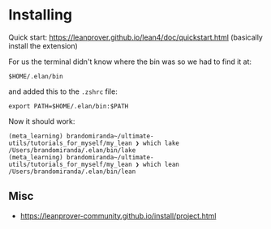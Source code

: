 # Installing

Quick start: https://leanprover.github.io/lean4/doc/quickstart.html (basically install the extension)

For us the terminal didn't know where the bin was so we had to find it at:
```
$HOME/.elan/bin
```
and added this to the `.zshrc` file:
```
export PATH=$HOME/.elan/bin:$PATH
```
Now it should work:
```
(meta_learning) brandomiranda~/ultimate-utils/tutorials_for_myself/my_lean ❯ which lake
/Users/brandomiranda/.elan/bin/lake
(meta_learning) brandomiranda~/ultimate-utils/tutorials_for_myself/my_lean ❯ which lean
/Users/brandomiranda/.elan/bin/lean
```

## Misc

- https://leanprover-community.github.io/install/project.html
